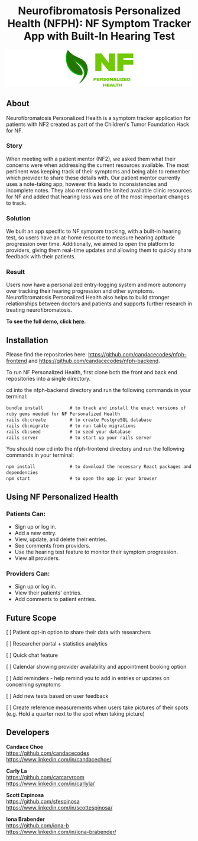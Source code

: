 
# <center> Neurofibromatosis Personalized Health (NFPH): NF Symptom Tracker App with Built-In Hearing Test </center>

![nf logo](src/assets/images/pictures/readme-logo.png)

## About

Neurofibromatosis Personalized Health is a symptom tracker application for patients with NF2 created as part of the
Children's Tumor Foundation Hack for NF.

### Story
When meeting with a patient mentor (NF2), we asked them what their concerns were when addressing the current resources available. The most pertinent was keeping track of their symptoms and being able to remember which provider to share these details with. Our patient mentor currently uses a note-taking app, however this leads to inconsistencies and incomplete notes. They also mentioned the limited available clinic resources for NF and added that hearing loss was one of the most important changes to track.

### Solution
We built an app specific to NF symptom tracking, with a built-in hearing test, so users have an at-home resource to measure hearing aptitude progression over time. Additionally, we aimed to open the platform to providers, giving them real-time updates and allowing them to quickly share feedback with their patients.

### Result
Users now have a personalized entry-logging system and more autonomy over tracking their hearing progression and other symptoms. Neurofibromatosis Personalized Health also helps to build stronger relationships between doctors and patients and supports further research in treating neurofibromatosis.

**To see the full demo, click [here](https://www.youtube.com/watch?v=4suu2q9dEh0&feature=youtu.be).**


## Installation

Please find the repositories here: https://github.com/candacecodes/nfph-frontend and https://github.com/candacecodes/nfph-backend.

To run NF Personalized Health, first clone both the front and back end repositories into a single directory. 

cd into the nfph-backend directory and run the following commands in your terminal:

```
bundle install          # to track and install the exact versions of ruby gems needed for NF Personalized Health
rails db:create         # to create PostgreSQL database
rails db:migrate        # to run table migrations
rails db:seed           # to seed your database
rails server            # to start up your rails server
```

You should now cd into the nfph-frontend directory and run the following commands in your terminal:

```
npm install             # to download the necessary React packages and dependencies
npm start               # to open the app in your browser
```

## Using NF Personalized Health

### Patients Can:

<ul>
    <li>Sign up or log in.</li>
    <li>Add a new entry.</li>
    <li>View, update, and delete their entries.</li>
    <li>See comments from providers.</li>
    <li>Use the hearing test feature to monitor their symptom progression.</li>
    <li>View all providers.</li>
</ul>


### Providers Can:
<ul>
    <li>Sign up or log in.</li>
    <li>View their patients' entries.</li>
    <li>Add comments to patient entries.</li>
</ul>


## Future Scope

 [ ] Patient opt-in option to share their data with researchers
 
 [ ] Researcher portal + statistics analytics
 
 [ ] Quick chat feature
 
 [ ] Calendar showing provider availability and appointment booking option
 
 [ ] Add reminders - help remind you to add in entries or updates on concerning symptoms
 
 [ ] Add new tests based on user feedback
 
 [ ] Create reference measurements when users take pictures of their spots (e.g. Hold a quarter next to the spot when taking picture)
 
 

## Developers

**Candace Choe**<br>
https://github.com/candacecodes<br>
https://www.linkedin.com/in/candacechoe/

**Carly La**<br>
https://github.com/carcarvroom<br>
https://www.linkedin.com/in/carlyla/

**Scott Espinosa**<br>
https://github.com/sfespinosa<br>
https://www.linkedin.com/in/scottespinosa/

**Iona Brabender**<br>
https://github.com/iona-b<br>
https://www.linkedin.com/in/iona-brabender/
